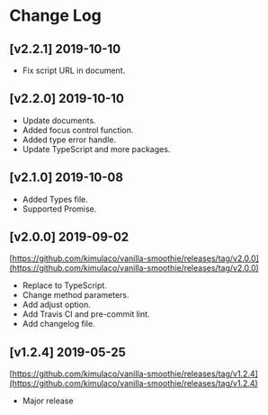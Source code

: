 # Change Log

## [v2.2.1] 2019-10-10

- Fix script URL in document.

## [v2.2.0] 2019-10-10

- Update documents.
- Added focus control function.
- Added type error handle.
- Update TypeScript and more packages.

## [v2.1.0] 2019-10-08

- Added Types file.
- Supported Promise.

## [v2.0.0] 2019-09-02

[https://github.com/kimulaco/vanilla-smoothie/releases/tag/v2.0.0](https://github.com/kimulaco/vanilla-smoothie/releases/tag/v2.0.0)

- Replace to TypeScript.
- Change method parameters.
- Add adjust option.
- Add Travis CI and pre-commit lint.
- Add changelog file.

## [v1.2.4] 2019-05-25

[https://github.com/kimulaco/vanilla-smoothie/releases/tag/v1.2.4](https://github.com/kimulaco/vanilla-smoothie/releases/tag/v1.2.4)

- Major release
